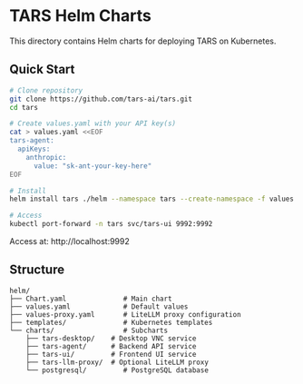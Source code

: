 # TARS Helm Charts

This directory contains Helm charts for deploying TARS on Kubernetes.

## Quick Start

```bash
# Clone repository
git clone https://github.com/tars-ai/tars.git
cd tars

# Create values.yaml with your API key(s)
cat > values.yaml <<EOF
tars-agent:
  apiKeys:
    anthropic:
      value: "sk-ant-your-key-here"
EOF

# Install
helm install tars ./helm --namespace tars --create-namespace -f values.yaml

# Access
kubectl port-forward -n tars svc/tars-ui 9992:9992
```

Access at: http://localhost:9992

## Structure

```
helm/
├── Chart.yaml              # Main chart
├── values.yaml             # Default values
├── values-proxy.yaml       # LiteLLM proxy configuration
├── templates/              # Kubernetes templates
└── charts/                 # Subcharts
    ├── tars-desktop/    # Desktop VNC service
    ├── tars-agent/      # Backend API service
    ├── tars-ui/         # Frontend UI service
    ├── tars-llm-proxy/  # Optional LiteLLM proxy
    └── postgresql/         # PostgreSQL database
```